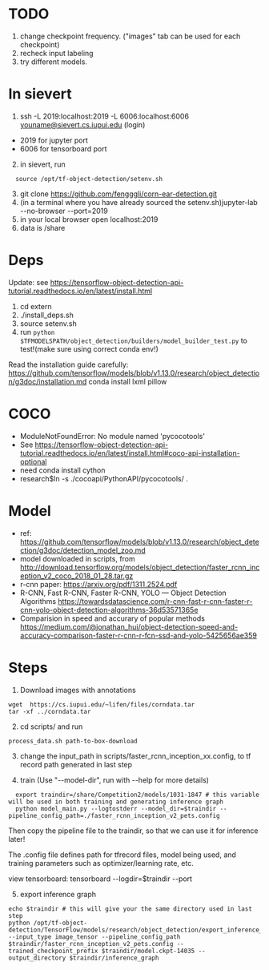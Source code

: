 TODO
=========
1. change checkpoint frequency. ("images" tab can be used for each checkpoint)
2. recheck input labeling
3. try different models.

In sievert
==========

1. ssh -L 2019:localhost:2019 -L 6006:localhost:6006 youname@sievert.cs.iupui.edu (login)
  - 2019 for jupyter port
  - 6006 for tensorboard port

2. in sievert, run
  ```
    source /opt/tf-object-detection/setenv.sh
  ```
3. git clone https://github.com/fengggli/corn-ear-detection.git
4. (in a terminal where you have already sourced  the setenv.sh)jupyter-lab --no-browser --port=2019
5. in your local browser open localhost:2019
6. data is /share

Deps
=========
Update: see https://tensorflow-object-detection-api-tutorial.readthedocs.io/en/latest/install.html
1. cd extern
1. ./install_deps.sh
2. source setenv.sh
3. run ``python $TFMODELSPATH/object_detection/builders/model_builder_test.py`` to test!(make sure using correct conda env!)

Read the installation guide carefully:
  https://github.com/tensorflow/models/blob/v1.13.0/research/object_detection/g3doc/installation.md
conda install lxml pillow

COCO
=========
* ModuleNotFoundError: No module named 'pycocotools'
* See https://tensorflow-object-detection-api-tutorial.readthedocs.io/en/latest/install.html#coco-api-installation-optional
* need conda install cython
* research$ln -s ./cocoapi/PythonAPI/pycocotools/ .


Model
===========

* ref: https://github.com/tensorflow/models/blob/v1.13.0/research/object_detection/g3doc/detection_model_zoo.md
* model downloaded in scripts, from http://download.tensorflow.org/models/object_detection/faster_rcnn_inception_v2_coco_2018_01_28.tar.gz
* r-cnn paper: https://arxiv.org/pdf/1311.2524.pdf
* R-CNN, Fast R-CNN, Faster R-CNN, YOLO — Object Detection Algorithms https://towardsdatascience.com/r-cnn-fast-r-cnn-faster-r-cnn-yolo-object-detection-algorithms-36d53571365e
* Comparision in speed and accurary of popular methods https://medium.com/@jonathan_hui/object-detection-speed-and-accuracy-comparison-faster-r-cnn-r-fcn-ssd-and-yolo-5425656ae359

Steps
===========
1. Download images with annotations
  ```
  wget  https://cs.iupui.edu/~lifen/files/corndata.tar
  tar -xf ../corndata.tar
  ```
2. cd scripts/ and run 
  ```
  process_data.sh path-to-box-download
  ```
3. change the input_path in scripts/faster_rcnn_inception_xx.config, to tf record path generated in last step

4. train (Use "--model-dir", run with --help for more details)
```shell
  export traindir=/share/Competition2/models/1031-1847 # this variable will be used in both training and generating inference graph
  python model_main.py --logtostderr --model_dir=$traindir --pipeline_config_path=./faster_rcnn_inception_v2_pets.config
```
  Then copy the pipeline file to the traindir, so that we can use it for inference later!

The .config file defines path for tfrecord files, model being used, and training parameters such as optimizer/learning rate, etc.

view tensorboard:
  tensorboard --logdir=$traindir --port

5. export inference graph
  ```shell
  echo $traindir # this will give your the same directory used in last step
  python /opt/tf-object-detection/TensorFlow/models/research/object_detection/export_inference_graph.py --input_type image_tensor --pipeline_config_path $traindir/faster_rcnn_inception_v2_pets.config --trained_checkpoint_prefix $traindir/model.ckpt-14035 --output_directory $traindir/inference_graph
